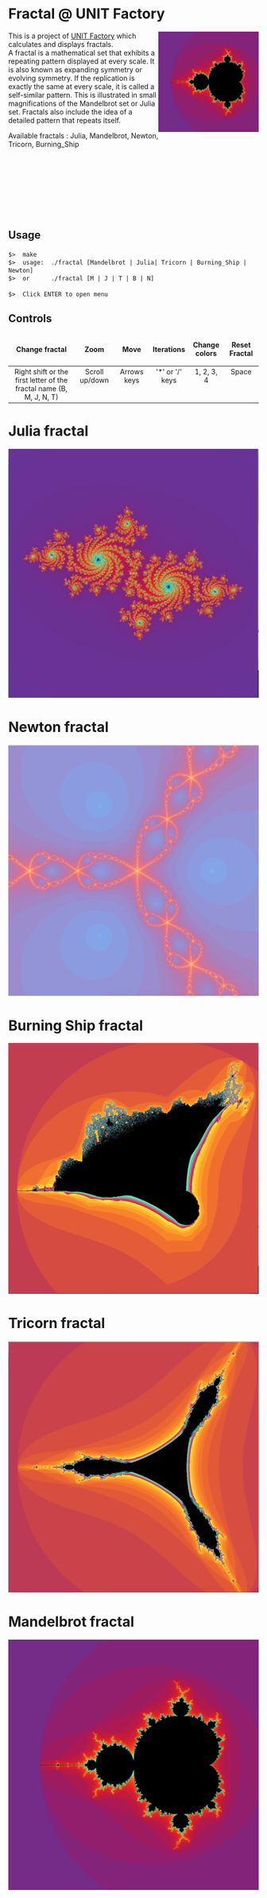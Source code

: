 # Fractal @ UNIT Factory

<img align="right"  src="https://github.com/kuzmykvadim/42/blob/master/fractal/Screens/Mandelbrot.png" width="40%" />
This is a project of <a href="http://www.unit.ua" target="_blank" >UNIT Factory</a> which calculates and displays fractals.
<br />
A fractal is a mathematical set that exhibits a repeating pattern displayed at every scale. It is also known as expanding symmetry or evolving symmetry. If the replication is exactly the same at every scale, it is called a self-similar pattern. This is illustrated in small magnifications of the Mandelbrot set or Julia set. Fractals also include the idea of a detailed pattern that repeats itself.

Available fractals : Julia, Mandelbrot, Newton, Tricorn, Burning_Ship


<br /><br /><br /><br /><br /><br /><br />
## Usage
	$>  make
	$>  usage:	./fractal [Mandelbrot | Julia| Tricorn | Burning_Ship | Newton]
	$>  or		./fractal [M | J | T | B | N]
	
	$>  Click ENTER to open menu
## Controls

<table widht="100%">
<thead>
<tr>
<td widht ="30%" height="60px" align="center" cellpadding="0">
<strong>Change fractal</strong>
</td>
<td widht ="14%" align="center" cellpadding="0">
<strong>Zoom</strong>
</td>
<td width="14%" align="center" cellpadding="0">
<strong>Move</strong>
</td>
<td width="14%" align="center" cellpadding="0">
<strong size="5">Iterations<strong></ins>
</td>
<td width="14%" align="center" cellpadding="0">
<strong>Change colors</strong>
</td>
<td width="14%" align="center" cellpadding="0">
<strong>Reset Fractal</strong>
</td>
</tr>
</thead>
<tbody>
<tr>
<td valign="top" align="center">Right shift or the first letter of the fractal name (B, M, J, N, T)</td>
<td valign="top" align="center">Scroll up/down</td>
<td valign="top" align="center">Arrows keys</td>
<td valign="top" align="center">'*' or '/' keys</td>
<td valign="top" align="center">1, 2, 3, 4</td>
<td valign="top" align="center">Space</td>
</tr>
</table>
</tbody>

# Julia fractal
![screenshot](https://github.com/kuzmykvadim/42/blob/master/fractal/Screens/Julia.png?raw=true)

# Newton fractal
![screenshot](https://github.com/kuzmykvadim/42/blob/master/fractal/Screens/Newton.png?raw=true)

# Burning Ship fractal
![screenshot](https://github.com/kuzmykvadim/42/blob/master/fractal/Screens/Burning_ship.png?raw=true)

# Tricorn fractal
![screenshot](https://github.com/kuzmykvadim/42/blob/master/fractal/Screens/Tricorn.png?raw=true)

# Mandelbrot fractal
![screenshot](https://github.com/kuzmykvadim/42/blob/master/fractal/Screens/Mandelbrot.png?raw=true)
